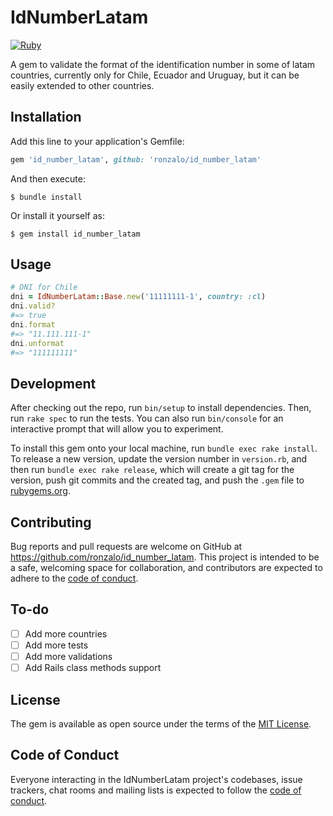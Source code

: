 # IdNumberLatam

[![Ruby](https://github.com/ronzalo/id_number_latam/actions/workflows/main.yml/badge.svg?branch=master)](https://github.com/ronzalo/id_number_latam/actions/workflows/main.yml)

A gem to validate the format of the identification number in some of latam countries, currently only for Chile, Ecuador and Uruguay, but it can be easily extended to other countries.

## Installation

Add this line to your application's Gemfile:

```ruby
gem 'id_number_latam', github: 'ronzalo/id_number_latam'
```

And then execute:

    $ bundle install

Or install it yourself as:

    $ gem install id_number_latam

## Usage

```ruby
# DNI for Chile
dni = IdNumberLatam::Base.new('11111111-1', country: :cl)
dni.valid?
#=> true
dni.format
#=> "11.111.111-1"
dni.unformat
#=> "111111111"
```

## Development

After checking out the repo, run `bin/setup` to install dependencies. Then, run `rake spec` to run the tests. You can also run `bin/console` for an interactive prompt that will allow you to experiment.

To install this gem onto your local machine, run `bundle exec rake install`. To release a new version, update the version number in `version.rb`, and then run `bundle exec rake release`, which will create a git tag for the version, push git commits and the created tag, and push the `.gem` file to [rubygems.org](https://rubygems.org).

## Contributing

Bug reports and pull requests are welcome on GitHub at https://github.com/ronzalo/id_number_latam. This project is intended to be a safe, welcoming space for collaboration, and contributors are expected to adhere to the [code of conduct](https://github.com/ronzalo/id_number_latam/blob/master/CODE_OF_CONDUCT.md).

## To-do

 - [ ] Add more countries
 - [ ] Add more tests
 - [ ] Add more validations
 - [ ] Add Rails class methods support

## License

The gem is available as open source under the terms of the [MIT License](https://opensource.org/licenses/MIT).

## Code of Conduct

Everyone interacting in the IdNumberLatam project's codebases, issue trackers, chat rooms and mailing lists is expected to follow the [code of conduct](https://github.com/ronzalo/id_number_latam/blob/master/CODE_OF_CONDUCT.md).
